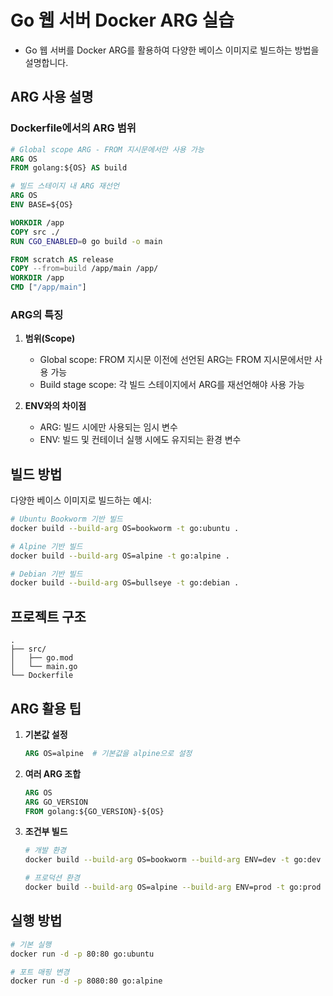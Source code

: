 # Go 웹 서버 Docker ARG 실습

- Go 웹 서버를 Docker ARG를 활용하여 다양한 베이스 이미지로 빌드하는 방법을 설명합니다.

## ARG 사용 설명

### Dockerfile에서의 ARG 범위

```dockerfile
# Global scope ARG - FROM 지시문에서만 사용 가능
ARG OS
FROM golang:${OS} AS build

# 빌드 스테이지 내 ARG 재선언
ARG OS
ENV BASE=${OS}

WORKDIR /app
COPY src ./
RUN CGO_ENABLED=0 go build -o main

FROM scratch AS release
COPY --from=build /app/main /app/
WORKDIR /app
CMD ["/app/main"]
```

### ARG의 특징
1. **범위(Scope)**
   - Global scope: FROM 지시문 이전에 선언된 ARG는 FROM 지시문에서만 사용 가능
   - Build stage scope: 각 빌드 스테이지에서 ARG를 재선언해야 사용 가능

2. **ENV와의 차이점**
   - ARG: 빌드 시에만 사용되는 임시 변수
   - ENV: 빌드 및 컨테이너 실행 시에도 유지되는 환경 변수

## 빌드 방법

다양한 베이스 이미지로 빌드하는 예시:

```bash
# Ubuntu Bookworm 기반 빌드
docker build --build-arg OS=bookworm -t go:ubuntu .

# Alpine 기반 빌드
docker build --build-arg OS=alpine -t go:alpine .

# Debian 기반 빌드
docker build --build-arg OS=bullseye -t go:debian .
```

## 프로젝트 구조

```
.
├── src/
│   ├── go.mod
│   └── main.go
└── Dockerfile
```

## ARG 활용 팁

1. **기본값 설정**
   ```dockerfile
   ARG OS=alpine  # 기본값을 alpine으로 설정
   ```

2. **여러 ARG 조합**
   ```dockerfile
   ARG OS
   ARG GO_VERSION
   FROM golang:${GO_VERSION}-${OS}
   ```

3. **조건부 빌드**
   ```bash
   # 개발 환경
   docker build --build-arg OS=bookworm --build-arg ENV=dev -t go:dev .
   
   # 프로덕션 환경
   docker build --build-arg OS=alpine --build-arg ENV=prod -t go:prod .
   ```

## 실행 방법

```bash
# 기본 실행
docker run -d -p 80:80 go:ubuntu

# 포트 매핑 변경
docker run -d -p 8080:80 go:alpine
```